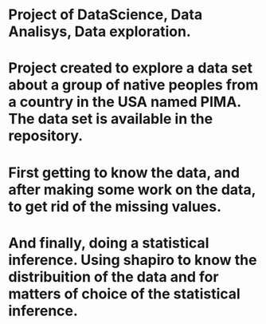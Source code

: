 # Project of DataScience, Data Analisys, Data exploration.

# Project created to explore a data set about a group of native peoples from a country in the USA named PIMA. The data set is available in the repository.
# First getting to know the data, and after making some work on the data, to get rid of the missing values.
# And finally, doing a statistical inference. Using shapiro to know the distribuition of the data and for matters of choice of the statistical inference.
